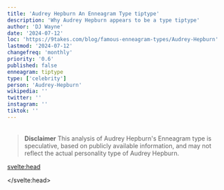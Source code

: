 ```yaml
---
title: 'Audrey Hepburn An Enneagram Type tiptype'
description: 'Why Audrey Hepburn appears to be a type tiptype'
author: 'DJ Wayne'
date: '2024-07-12'
loc: 'https://9takes.com/blog/famous-enneagram-types/Audrey-Hepburn'
lastmod: '2024-07-12'
changefreq: 'monthly'
priority: '0.6'
published: false
enneagram: tiptype
type: ['celebrity']
person: 'Audrey-Hepburn'
wikipedia: ''
twitter: ''
instagram: ''
tiktok: ''
---
```


<!--
    childhood and upbringing
    first big success
    style habits and quirks that relate to their personality type
    stressful moments in their life and how they handled them
    comfort- moments in their life where they are doing well and killing it
-->
<!-- // keywords:  -->

<script>
	// import  PopCard  from "$lib/components/atoms/PopCard.svelte";
</script>

<div
	style="display: flex;
    justify-content: center;
    margin: 1rem 0;
	"
>
	<!-- <PopCard
		image={`/types/tiptypes/${'Audrey-Hepburn'}.webp`}
		enneagramType={tiptype}
		showIcon={false}
		displayText="Audrey Hepburn"
		subtext=""
	/> -->
</div>

> **Disclaimer** This analysis of Audrey Hepburn's Enneagram type is speculative, based on publicly available information, and may not reflect the actual personality type of Audrey Hepburn.

<p class="firstLetter"></p>

<svelte:head>

<script type="application/ld+json">

</script>

</svelte:head>

<style lang="scss"></style>
